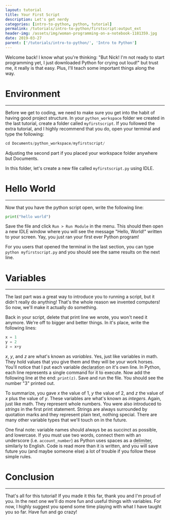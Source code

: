 ```yaml
---
layout: tutorial
title: Your First Script
description: Let's get nerdy 
categories: [intro-to-python, python, tutorial]
permalink: /tutorials/intro-to-python/firstscript:output_ext
header-img: /assets/img/woman-programming-on-a-notebook-1181359.jpg
date: 2019-03-27
parent: ['/tutorials/intro-to-python/', 'Intro to Python']
---
```


Welcome back! I know what you're thinking: "But Nick! I'm not ready to start programming yet, I just downloaded Python for crying out loud!" but trust me, it really is that easy. Plus, I'll teach some important things along the way.

# Environment
---
Before we get to coding, we need to make sure you get into the habit of having good project structure. In your `python_workspace` folder we created in the last tutorial, create a folder called `myfirstscript`. If you followed the extra tutorial, and I highly recommend that you do, open your terminal and type the following:

```python
cd Documents/python_workspace/myfirstscript/
```

Adjusting the second part if you placed your workspace folder anywhere but Documents.

In this folder, let's create a new file called `myfirstscript.py` using IDLE.

# Hello World
---
Now that you have the python script open, write the following line:

```python
print("hello world")
```

Save the file and click `Run > Run Module` in the menu. This should then open a new IDLE window where you will see the message "Hello, World!" written to your screen. Yay, you just ran your first ever Python program!

For you users that opened the terminal in the last section, you can type `python myfirstscript.py` and you should see the same results on the next line.

# Variables
---
The last part was a great way to introduce you to running a script, but it didn't really do anything! That's the whole reason we invented computers! So now, we'll make it actually do something.

Back in your script, delete that print line we wrote, you won't need it anymore. We're off to bigger and better things. In it's place, write the following lines:

```python
x = 1
y = 2
z = x+y
```

*x*, *y*, and *z* are what's known as *variables*. Yes, just like variables in math. They hold values that you give them and they will be your work horses. You'll notice that I put each variable <a href="#" data-toggle="tooltip" data-original-title="The first time a variable is defined." data-placement="bottom" style="text-decoration:none; border-bottom: 1px dashed grey;" onclick="return false;">declaration</a> on it's own line. In Python, each line represents a single command for it to execute. Now add the following line at the end: `print(z)`. Save and run the file. You should see the number "3" printed out.

To summarize, you gave *x* the value of 1, *y* the value of 2, and *z* the value of *x* plus the value of *y*. These variables are what's known as *integers*. Again, just like math. They represent whole numbers. You were also introduced to *strings* in the first print statement. Strings are always surrounded by quotation marks and they represent plain text, nothing special. There are many other variable types that we'll touch on in the future.

One final note: variable names should always be as succinct as possible, and lowercase. If you must use two words, connect them with an underscore (i.e. `account_number`) as Python uses spaces as a <a href="#" data-toggle="tooltip" data-original-title="Some sort of symbol that differentiates seperate items." data-placement="bottom" style="text-decoration:none; border-bottom: 1px dashed grey;" onclick="return false;">delimiter</a>, similarly to English. Code is read more than it is written, and you will save future you (and maybe someone else) a lot of trouble if you follow these simple rules.

# Conclusion
---
That's all for this tutorial! If you made it this far, thank you and I'm proud of you. In the next one we'll do more fun and useful things with variables. For now, I highly suggest you spend some time playing with what I have taught you so far. Have fun and go crazy!
